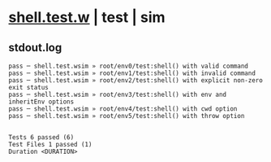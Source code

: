# [shell.test.w](../../../../../../examples/tests/sdk_tests/util/shell.test.w) | test | sim

## stdout.log
```log
pass ─ shell.test.wsim » root/env0/test:shell() with valid command                
pass ─ shell.test.wsim » root/env1/test:shell() with invalid command              
pass ─ shell.test.wsim » root/env2/test:shell() with explicit non-zero exit status
pass ─ shell.test.wsim » root/env3/test:shell() with env and inheritEnv options   
pass ─ shell.test.wsim » root/env4/test:shell() with cwd option                   
pass ─ shell.test.wsim » root/env5/test:shell() with throw option                 
 
 
Tests 6 passed (6)
Test Files 1 passed (1)
Duration <DURATION>
```

